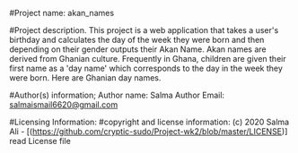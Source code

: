 #Project name:
akan_names

#Project description.
This project is a web application that takes a user's birthday and calculates the day of the week they were born and then depending on their gender outputs their Akan Name. 
Akan names are derived from Ghanian culture. Frequently in Ghana, children are given their first name as a 'day name' which corresponds to the day in the week they were born. Here are Ghanian day names.

#Author(s) information;
Author name: Salma
Author Email: salmaismail6620@gmail.com

#Licensing Information:
#copyright and license information: (c) 2020 Salma Ali - [(https://github.com/cryptic-sudo/Project-wk2/blob/master/LICENSE)] read License file






